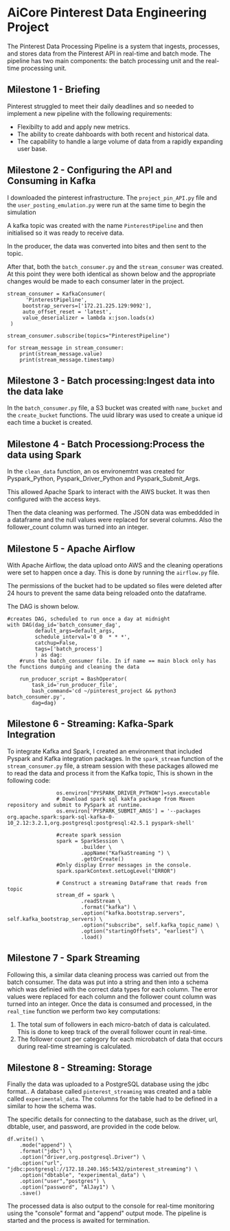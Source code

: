 # AiCore Pinterest Data Engineering Project

The Pinterest Data Processing Pipeline is a system that ingests, processes, and stores data from the Pinterest API in real-time and batch mode. 
The pipeline has two main components: the batch processing unit and the real-time processing unit.


## Milestone 1 - Briefing

Pinterest struggled to meet their daily deadlines and so needed to implement a new pipeline with the following requirements:
* Flexibilty to add and apply new metrics.
* The ability to create dahboards with both recent and historical data.
* The capability to handle a large volume of data from a rapidly expanding user base.

## Milestone 2 - Configuring the API and Consuming in Kafka

I downloaded the pinterest infrastructure. The ```project_pin_API.py``` file and the ```user_posting_emulation.py``` were run at the same time to begin the simulation

A kafka topic was created with the name ```PinterestPipeline``` and then initialised so it was ready to receive data.

In the producer, the data was converted into bites and then sent to the topic. 

After that, both the ```batch_consumer.py``` and the ```stream_consumer``` was created. At this point they were both identical as shown below and the appropriate changes would be made to each consumer later in the project.


```
stream_consumer = KafkaConsumer(
      'PinterestPipeline',
     bootstrap_servers=['172.21.225.129:9092'],
     auto_offset_reset = 'latest',
     value_deserializer = lambda x:json.loads(x)
 )

stream_consumer.subscribe(topics="PinterestPipeline")

for stream_message in stream_consumer:
    print(stream_message.value)
    print(stream_message.timestamp)

```

## Milestone 3 - Batch processing:Ingest data into the data lake

In the ```batch_consumer.py``` file, a S3 bucket was created with ```name_bucket``` and the ```create_bucket``` functions.
The uuid library was used to create a unique id each time a bucket is created. 

## Milestone 4 - Batch Processiong:Process the data using Spark

In the ```clean_data``` function, an os environemtnt was created for Pyspark_Python, Pyspark_Driver_Python and Pyspark_Submit_Args.

This allowed Apache Spark to interact with the AWS bucket.
It was then configured with the access keys.

Then the data cleaning was performed.
The JSON data was embeddded in a dataframe and the null values were replaced for several columns.
Also the follower_count column was turned into an integer.

## Milestone 5 - Apache Airflow
With Apache Airflow, the data upload onto AWS and the cleaning operations were set to happen once a day.
This is done by running the ```airflow.py``` file. 

The permissions of the bucket had to be updated so files were deleted after 24 hours to prevent the same data being reloaded onto the dataframe.

The DAG is shown below.

```
#creates DAG, scheduled to run once a day at midnight
with DAG(dag_id='batch_consumer_dag',
         default_args=default_args,
         schedule_interval='0 0  * * *',
         catchup=False,
         tags=['batch_process']
         ) as dag:
    #runs the batch_consumer file. In if name == main block only has the functions dumping and cleaning the data

    run_producer_script = BashOperator(
        task_id='run_producer_file',
        bash_command='cd ~/pinterest_project && python3 batch_consumer.py',
        dag=dag)

```

## Milestone 6 - Streaming: Kafka-Spark Integration

To integrate Kafka and Spark, I created an environment that included Pyspark and Kafka integration packages.
In the ```spark_stream``` function of the ```stream_consumer.py``` file, a stream session with these packages allowed me to read the data and process it from the Kafka topic,
This is shown in the following code:


```os.environ["PYSPARK_PYTHON"]=sys.executable
                os.environ["PYSPARK_DRIVER_PYTHON"]=sys.executable
                # Download spark sql kakfa package from Maven repository and submit to PySpark at runtime. 
                os.environ['PYSPARK_SUBMIT_ARGS'] = '--packages org.apache.spark:spark-sql-kafka-0-10_2.12:3.2.1,org.postgresql:postgresql:42.5.1 pyspark-shell'

                #create spark session
                spark = SparkSession \
                        .builder \
                        .appName("KafkaStreaming ") \
                        .getOrCreate()
                #Only display Error messages in the console.
                spark.sparkContext.setLogLevel("ERROR")
                
                # Construct a streaming DataFrame that reads from topic
                stream_df = spark \
                        .readStream \
                        .format("kafka") \
                        .option("kafka.bootstrap.servers", self.kafka_bootstrap_servers) \
                        .option("subscribe", self.kafka_topic_name) \
                        .option("startingOffsets", "earliest") \
                        .load()
```


## Milestone 7 - Spark Streaming

Following this, a similar data cleaning process was carried out from the batch consumer.
The data was put into a string and then into a schema which was definied with the correct data types for each column.
The error values were replaced for each column and the follower count column was turned into an integer. 
Once the data is consumed and processed, in the ```real_time``` function we perform two key computations:

1. The total sum of followers in each micro-batch of data is calculated. This is done to keep track of the overall follower count in real-time.
2. The follower count per category for each microbatch of data that occurs during real-time streaming is calculated.

## Milestone 8 - Streaming: Storage

Finally the data was uploaded to a PostgreSQL database using the jdbc format..
A database called ```pinterest_streaming``` was created and a table called ```experimental_data```.
The columns for the table had to be defined in a similar to how the schema was. 

The specific details for connecting to the database, such as the driver, url, dbtable, user, and password, are provided in the code below.



```
df.write() \
    .mode("append") \
    .format("jdbc") \
    .option("driver,org.postgresql.Driver") \
    .option("url", "jdbc:postgresql://172.18.240.165:5432/pinterest_streaming") \
    .option("dbtable", "experimental_data") \
    .option("user","postgres") \
    .option("password", "AlJay1") \
    .save()

```
The processed data is also output to the console for real-time monitoring using the "console" format and "append" output mode. The pipeline is started and the process is awaited for termination.